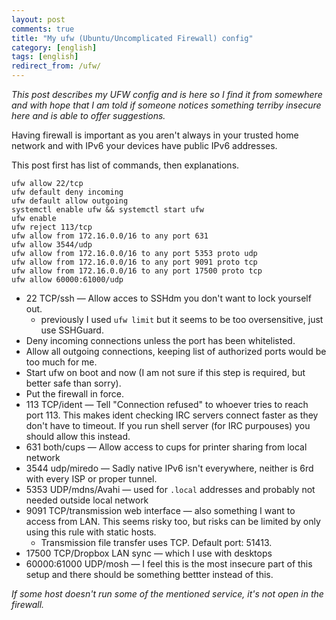 ```yaml
---
layout: post
comments: true
title: "My ufw (Ubuntu/Uncomplicated Firewall) config"
category: [english]
tags: [english]
redirect_from: /ufw/
---
```


*This post describes my UFW config and is here so I find it from somewhere
 and with hope that I am told if someone notices something terriby insecure
 here and is able to offer suggestions.*

Having firewall is important as you aren't always in your trusted home
network and with IPv6 your devices have public IPv6 addresses.

This post first has list of commands, then explanations.

```
ufw allow 22/tcp
ufw default deny incoming
ufw default allow outgoing
systemctl enable ufw && systemctl start ufw
ufw enable
ufw reject 113/tcp
ufw allow from 172.16.0.0/16 to any port 631
ufw allow 3544/udp
ufw allow from 172.16.0.0/16 to any port 5353 proto udp
ufw allow from 172.16.0.0/16 to any port 9091 proto tcp
ufw allow from 172.16.0.0/16 to any port 17500 proto tcp
ufw allow 60000:61000/udp
```

* 22 TCP/ssh — Allow acces to SSHdm you don't want to lock yourself out.
    * previously I used `ufw limit` but it seems to be too oversensitive,
      just use SSHGuard.
* Deny incoming connections unless the port has been whitelisted.
* Allow all outgoing connections, keeping list of authorized ports would
  be too much for me.
* Start ufw on boot and now (I am not sure if this step is required, but
  better safe than sorry).
* Put the firewall in force.
* 113 TCP/ident — Tell "Connection refused" to whoever tries to reach port
  113. This makes ident checking IRC servers connect faster as they don't
  have to timeout. If you run shell server (for IRC purpouses) you should
  allow this instead.
* 631 both/cups — Allow access to cups for printer sharing from local
  network
* 3544 udp/miredo — Sadly native IPv6 isn't everywhere, neither is 6rd
  with every ISP or proper tunnel.
* 5353 UDP/mdns/Avahi — used for `.local` addresses and probably not
  needed outside local network
* 9091 TCP/transmission web interface — also something I want to access
  from LAN. This seems risky too, but risks can be limited by only
  using this rule with static hosts.
    * Transmission file transfer uses TCP. Default port: 51413.
* 17500 TCP/Dropbox LAN sync — which I use with desktops
* 60000:61000 UDP/mosh — I feel this is the most insecure part of this
  setup and there should be something bettter instead of this.

*If some host doesn't run some of the mentioned service, it's not open in
the firewall.*
